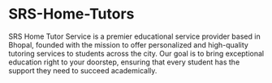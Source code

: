 # SRS-Home-Tutors
SRS Home Tutor Service is a premier educational service provider based in Bhopal, founded with the mission to offer personalized and high-quality tutoring services to students across the city. Our goal is to bring exceptional education right to your doorstep, ensuring that every student has the support they need to succeed academically.
